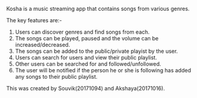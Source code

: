 Kosha is a music streaming app that contains songs from various genres.

The key features are:-
1. Users can discover genres and find songs from each.
2. The songs can be played, paused and the volume can be increased/decreased.
3. The songs can be added to the public/private playist by the user.
4. Users can search for users and view their public playlist.
5. Other users can be searched for and followed/unfollowed.
6. The user will be notified if the person he or she is following has added any songs to their public playlist.

This was created by Souvik(20171094) and Akshaya(20171016).
